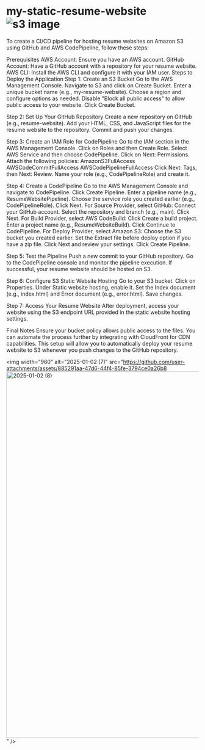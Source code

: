 # my-static-resume-website![s3 image](https://github.com/user-attachments/assets/f99f679b-4c6d-464c-8ea4-3fe75f62875f)


To create a CI/CD pipeline for hosting resume websites on Amazon S3 using GitHub and AWS CodePipeline, follow these steps:

Prerequisites
AWS Account: Ensure you have an AWS account.
GitHub Account: Have a GitHub account with a repository for your resume website.
AWS CLI: Install the AWS CLI and configure it with your IAM user.
Steps to Deploy the Application
Step 1: Create an S3 Bucket
Go to the AWS Management Console.
Navigate to S3 and click on Create Bucket.
Enter a unique bucket name (e.g., my-resume-website).
Choose a region and configure options as needed.
Disable "Block all public access" to allow public access to your website.
Click Create Bucket.

Step 2: Set Up Your GitHub Repository
Create a new repository on GitHub (e.g., resume-website).
Add your HTML, CSS, and JavaScript files for the resume website to the repository.
Commit and push your changes.

Step 3: Create an IAM Role for CodePipeline
Go to the IAM section in the AWS Management Console.
Click on Roles and then Create Role.
Select AWS Service and then choose CodePipeline.
Click on Next: Permissions.
Attach the following policies:
AmazonS3FullAccess
AWSCodeCommitFullAccess
AWSCodePipelineFullAccess
Click Next: Tags, then Next: Review.
Name your role (e.g., CodePipelineRole) and create it.

Step 4: Create a CodePipeline
Go to the AWS Management Console and navigate to CodePipeline.
Click Create Pipeline.
Enter a pipeline name (e.g., ResumeWebsitePipeline).
Choose the service role you created earlier (e.g., CodePipelineRole).
Click Next.
For Source Provider, select GitHub:
Connect your GitHub account.
Select the repository and branch (e.g., main).
Click Next.
For Build Provider, select AWS CodeBuild:
Click Create a build project.
Enter a project name (e.g., ResumeWebsiteBuild).
Click Continue to CodePipeline.
For Deploy Provider, select Amazon S3:
Choose the S3 bucket you created earlier.
Set the Extract file before deploy option if you have a zip file.
Click Next and review your settings.
Click Create Pipeline.

Step 5: Test the Pipeline
Push a new commit to your GitHub repository.
Go to the CodePipeline console and monitor the pipeline execution.
If successful, your resume website should be hosted on S3.

Step 6: Configure S3 Static Website Hosting
Go to your S3 bucket.
Click on Properties.
Under Static website hosting, enable it.
Set the Index document (e.g., index.html) and Error document (e.g., error.html).
Save changes.

Step 7: Access Your Resume Website
After deployment, access your website using the S3 endpoint URL provided in the static website hosting settings.

Final Notes
Ensure your bucket policy allows public access to the files.
You can automate the process further by integrating with CloudFront for CDN capabilities.
This setup will allow you to automatically deploy your resume website to S3 whenever you push changes to the GitHub repository.

<img width="960" alt="2025-01-02 (7)" src="https://github.com/user-attachments/assets/885291aa-47d6-44f4-85fe-3794ce0a26b8<img width="960" alt="2025-01-02 (8)" src="https://github.com/user-attachments/assets/1d8dbc56-9320-4aea-ad66-abc394bc0645" />
" />
